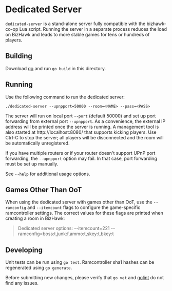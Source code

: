 # Dedicated Server

`dedicated-server` is a stand-alone server fully compatible with the
bizhawk-co-op Lua script. Running the server in a separate process reduces the
load on BizHawk and leads to more stable games for tens or hundreds of players.

## Building

Download [go](https://golang.org/dl/) and run `go build` in this directory.

## Running

Use the following command to run the dedicated server:

```
./dedicated-server --upnpport=50000 --room=<NAME> --pass=<PASS>
```

The server will run on local port `--port` (default 50000) and set up port
forwarding from external port `--upnpport`. As a convenience, the external IP
address will be printed once the server is running. A management tool is also
started at http://localhost:8080/ that supports kicking players. Use Ctrl-C to
stop the server; all players will be disconnected and the room will be
automatically unregistered.

If you have multiple routers or if your router doesn't support UPnP port
forwarding, the `--upnpport` option may fail. In that case, port forwarding
must be set up manually.

See `--help` for additional usage options.

## Games Other Than OoT

When using the dedicated server with games other than OoT, use the `--ramconfig`
and `--itemcount` flags to configure the game-specific ramcontroller settings.
The correct values for these flags are printed when creating a room in BizHawk:

> Dedicated server options: --itemcount=221 --ramconfig=boss:t,junk:f,ammo:t,skey:t,bkey:t

## Developing

Unit tests can be run using `go test`. Ramcontroller sha1 hashes can be
regenerated using `go generate`.

Before submitting new changes, please verify that `go vet` and
[golint](https://github.com/golang/lint) do not find any issues.
